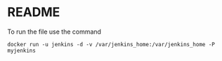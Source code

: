 # README

To run the file use the command 

    docker run -u jenkins -d -v /var/jenkins_home:/var/jenkins_home -P myjenkins
